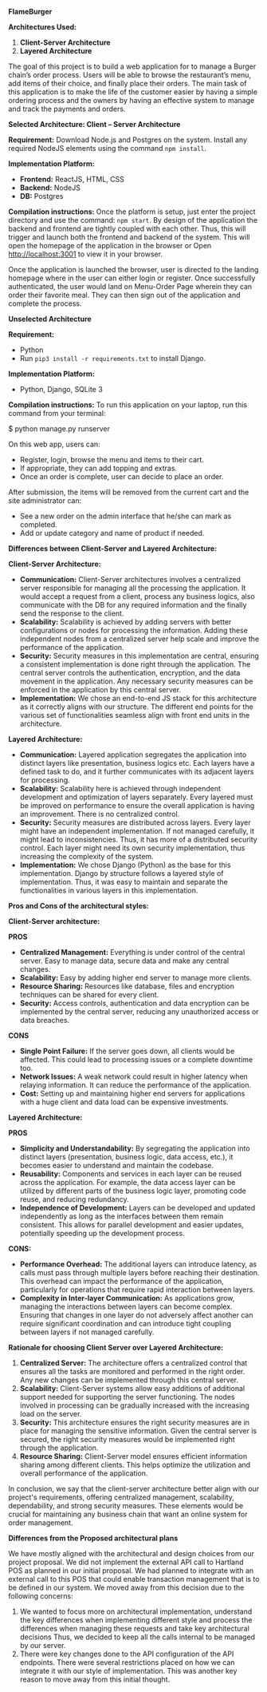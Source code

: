 **FlameBurger**

**Architectures Used:**
1. **Client-Server Architecture**
2. **Layered Architecture**

The goal of this project is to build a web application for to manage a Burger chain’s order process. Users will be able to browse the restaurant’s menu, add items of their choice, and finally place their orders. The main task of this application is to make the life of the customer easier by having a simple ordering process and the owners by having an effective system to manage and track the payments and orders.

**Selected Architecture: Client – Server Architecture**

**Requirement:**
Download Node.js and Postgres on the system. Install any required NodeJS elements using the command `npm install`. 

**Implementation Platform:**
- **Frontend:** ReactJS, HTML, CSS
- **Backend:** NodeJS
- **DB:** Postgres

**Compilation instructions:**
Once the platform is setup, just enter the project directory and use the command: `npm start`. 
By design of the application the backend and frontend are tightly coupled with each other. Thus, this will trigger and launch both the frontend and backend of the system. This will open the homepage of the application in the browser or Open [http://localhost:3001](http://localhost:3001) to view it in your browser.

Once the application is launched the browser, user is directed to the landing homepage where in the user can either login or register. Once successfully authenticated, the user would land on Menu-Order Page wherein they can order their favorite meal. They can then sign out of the application and complete the process.

**Unselected Architecture**

**Requirement:**
- Python
- Run `pip3 install -r requirements.txt` to install Django.

**Implementation Platform:**
- Python, Django, SQLite 3

**Compilation instructions:**
To run this application on your laptop, run this command from your terminal:

$ python manage.py runserver


On this web app, users can:
- Register, login, browse the menu and items to their cart. 
- If appropriate, they can add topping and extras.
- Once an order is complete, user can decide to place an order. 

After submission, the items will be removed from the current cart and the site administrator can:
- See a new order on the admin interface that he/she can mark as completed.
- Add or update category and name of product if needed.

**Differences between Client-Server and Layered Architecture:**

**Client-Server Architecture:**

- **Communication:** Client-Server architectures involves a centralized server responsible for managing all the processing the application. It would accept a request from a client, process any business logics, also communicate with the DB for any required information and the finally send the response to the client. 
- **Scalability:** Scalability is achieved by adding servers with better configurations or nodes for processing the information. Adding these independent nodes from a centralized server help scale and improve the performance of the application.
- **Security:** Security measures in this implementation are central, ensuring a consistent implementation is done right through the application. The central server controls the authentication, encryption, and the data movement in the application. Any necessary security measures can be enforced in the application by this central server.
- **Implementation:** We chose an end-to-end JS stack for this architecture as it correctly aligns with our structure. The different end points for the various set of functionalities seamless align with front end units in the architecture. 

**Layered Architecture:**

- **Communication:** Layered application segregates the application into distinct layers like presentation, business logics etc. Each layers have a defined task to do, and it further communicates with its adjacent layers for processing.
- **Scalability:** Scalability here is achieved through independent development and optimization of layers separately. Every layered must be improved on performance to ensure the overall application is having an improvement. There is no centralized control.
- **Security:** Security measures are distributed across layers. Every layer might have an independent implementation. If not managed carefully, it might lead to inconsistencies. Thus, it has more of a distributed security control. Each layer might need its own security implementation, thus increasing the complexity of the system.
- **Implementation:** We chose Django (Python) as the base for this implementation. Django by structure follows a layered style of implementation. Thus, it was easy to maintain and separate the functionalities in various layers in this implementation.

**Pros and Cons of the architectural styles:**

**Client-Server architecture:**

**PROS**
- **Centralized Management:** Everything is under control of the central server. Easy to manage data, secure data and make any central changes.
- **Scalability:** Easy by adding higher end server to manage more clients.
- **Resource Sharing:**  Resources like database, files and encryption techniques can be shared for every client.
- **Security:** Access controls, authentication and data encryption can be implemented by the central server, reducing any unauthorized access or data breaches. 

**CONS**
- **Single Point Failure:** If the server goes down, all clients would be affected. This could lead to processing issues or a complete downtime too.
- **Network Issues:** A weak network could result in higher latency when relaying information. It can reduce the performance of the application.
- **Cost:** Setting up and maintaining higher end servers for applications with a huge client and data load can be expensive investments.

**Layered Architecture:**

**PROS**
- **Simplicity and Understandability:** By segregating the application into distinct layers (presentation, business logic, data access, etc.), it becomes easier to understand and maintain the codebase.
- **Reusability:** Components and services in each layer can be reused across the application. For example, the data access layer can be utilized by different parts of the business logic layer, promoting code reuse, and reducing redundancy.
- **Independence of Development:** Layers can be developed and updated independently as long as the interfaces between them remain consistent. This allows for parallel development and easier updates, potentially speeding up the development process.

**CONS:**
- **Performance Overhead:** The additional layers can introduce latency, as calls must pass through multiple layers before reaching their destination. This overhead can impact the performance of the application, particularly for operations that require rapid interaction between layers.
- **Complexity in Inter-layer Communication:** As applications grow, managing the interactions between layers can become complex. Ensuring that changes in one layer do not adversely affect another can require significant coordination and can introduce tight coupling between layers if not managed carefully.


**Rationale for choosing Client Server over Layered Architecture:**

1. **Centralized Server:** The architecture offers a centralized control that ensures all the tasks are monitored and performed in the right order. Any new changes can be implemented through this central server. 
2. **Scalability:** Client-Server systems allow easy additions of additional support needed for supporting the server functioning. The nodes involved in processing can be gradually increased with the increasing load on the server.
3. **Security:** This architecture ensures the right security measures are in place for managing the sensitive information. Given the central server is secured, the right security measures would be implemented right through the application.
4. **Resource Sharing:** Client-Server model ensures efficient information sharing among different clients. This helps optimize the utilization and overall performance of the application.

In conclusion, we say that the client-server architecture better align with our project's requirements, offering centralized management, scalability, dependability, and strong security measures. These elements would be crucial for maintaining any business chain that want an online system for order management.


**Differences from the Proposed architectural plans**

We have mostly aligned with the architectural and design choices from our project proposal. We did not implement the external API call to Hartland POS as planned in our initial proposal. We had planned to integrate with an external call to this POS that could enable transaction management that is to be defined in our system. We moved away from this decision due to the following concerns:
1.	 We wanted to focus more on architectural implementation, understand the key differences when implementing different style and process the differences when managing these requests and take key architectural decisions Thus, we decided to keep all the calls internal to be managed by our server.
2.	There were key changes done to the API configuration of the API endpoints. There were several restrictions placed on how we can integrate it with our style of implementation. This was another key reason to move away from this initial thought.
